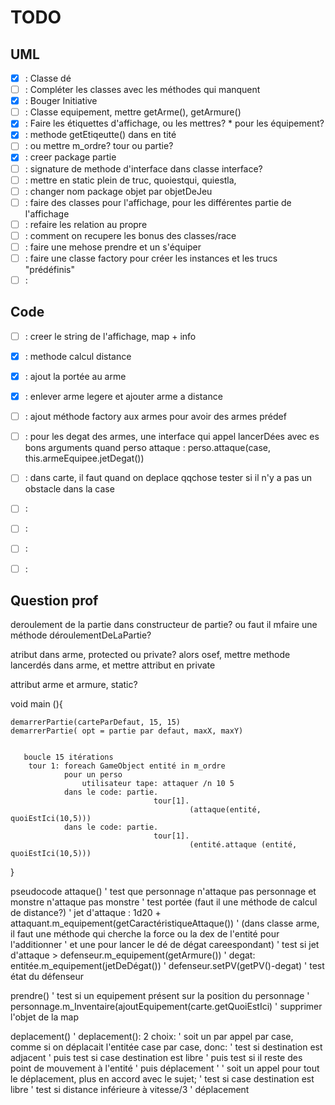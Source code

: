 # TODO

## UML
- [x] : Classe dé
- [ ] : Compléter les classes avec les méthodes qui manquent
- [x] : Bouger Initiative
- [ ] : Classe equipement, mettre getArme(), getArmure()
- [x] : Faire les étiquettes d'affichage, ou les mettres? * pour les équipement?
- [x] : methode getEtiqeutte() dans en  tité
- [ ] : ou mettre m_ordre? tour ou partie?
- [x] : creer package partie
- [ ] : signature de methode d'interface dans classe interface?
- [ ] : mettre en static plein de truc, quoiestqui, quiestla, 
- [ ] : changer nom package objet par objetDeJeu
- [ ] : faire des classes pour l'affichage, pour les différentes partie de l'affichage
- [ ] : refaire les relation au propre
- [ ] : comment on recupere les bonus des classes/race
- [ ] : faire une mehose prendre et un s'équiper
- [ ] : faire une classe factory pour créer les instances et les trucs "prédéfinis"
- [ ] :

## Code
- [ ] : creer le string de l'affichage, map + info
- [x] : methode calcul distance
- [x] : ajout la portée au arme
- [x] : enlever arme legere et ajouter arme a distance
- [ ] : ajout méthode factory aux armes pour avoir des armes prédef 
- [ ] : pour les degat des armes, une interface qui appel lancerDées avec es bons arguments
         quand perso attaque : perso.attaque(case, this.armeEquipee.jetDegat())
- [ ] : dans carte, il faut quand on deplace qqchose tester si il n'y a pas un obstacle dans la case
- [ ] :
- [ ] :
- [ ] :
- [ ] :


## Question prof
deroulement de la partie dans constructeur de partie? ou faut il mfaire une méthode déroulementDeLaPartie?

atribut dans arme, protected ou private?
alors osef, mettre methode lancerdés dans arme, et mettre attribut en private

attribut arme et armure, static?








void main (){

    demarrerPartie(carteParDefaut, 15, 15)
    demarrerPartie( opt = partie par defaut, maxX, maxY)
    
       
       boucle 15 itérations
        tour 1: foreach GameObject entité in m_ordre
                pour un perso
                    utilisateur tape: attaquer /n 10 5
                dans le code: partie.
                                    tour[1].
                                            (attaque(entité, quoiEstIci(10,5)))
                dans le code: partie.
                                    tour[1].
                                            (entité.attaque (entité, quoiEstIci(10,5)))
                                            
}                                        
                                        
                                        
                                        
                                        
                                        
                                        
                                        
                                        
                                        
                                        
                                        
                                        
                                        
pseudocode
attaque()
    '   test que personnage n'attaque pas personnage et monstre n'attaque pas monstre
                '   test portée (faut il une méthode de calcul de distance?)
                '   jet d'attaque : 1d20 + attaquant.m_equipement(getCaractéristiqueAttaque())
                '                   (dans classe arme, il faut une méthode qui cherche la force ou la dex de l'entité pour l'additionner
                '                                       et une pour lancer le dé de dégat careespondant)
                '   test si jet d'attaque > defenseur.m_equipement(getArmure())
                '   degat: entitée.m_equipement(jetDeDégat())
                '           defenseur.setPV(getPV()-degat)
                '           test état du défenseur

prendre()
                ' test si un equipement présent sur la position du personnage
                ' personnage.m_Inventaire(ajoutEquipement(carte.getQuoiEstIci)
                ' supprimer l'objet de la map
                
deplacement()
                ' deplacement(): 2 choix:
                ' soit un par appel par case, comme si on déplacait l'entitée case par case, donc:
                '                                   test si destination est adjacent
                '                                   puis test si case destination est libre
                '                                   puis test si il reste des point de mouvement à l'entité
                '                                   puis déplacement
                '
                ' soit un appel pour tout le déplacement, plus en accord avec le sujet;
                '                                   test si case destination est libre
                '                                   test si distance inférieure à  vitesse/3
                '                                   déplacement

